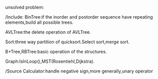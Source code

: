 unsolved problem:

/Include:
BinTree:if the inorder and postorder sequence have repeating elements,build all possible trees.

AVLTree:the delete operation of AVLTree.

Sort:three way partition of quicksort.Select sort,merge sort.

B+Tree,RBTree:basic operation of the structures.

Graph:IsInLoop(),MST(Rosentiehl,Dijkstra).

/Source
Calculator:handle negative sign,more generally,unary operator
